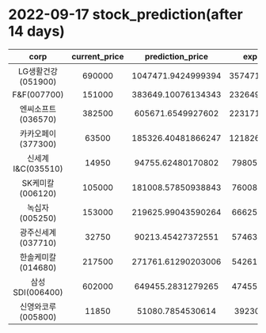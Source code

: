 # 2022-09-17 stock_prediction(after 14 days)

|   corp   |   current_price   |   prediction_price   |   expected_profit   |
|:--------:|:-----------------:|:--------------------:|:-------------------:|
|LG생활건강(051900)|690000|1047471.9424999394|357471.94249993935|
|F&F(007700)|151000|383649.10076134343|232649.10076134343|
|엔씨소프트(036570)|382500|605671.6549927602|223171.65499276016|
|카카오페이(377300)|63500|185326.40481866247|121826.40481866247|
|신세계 I&C(035510)|14950|94755.62480170802|79805.62480170802|
|SK케미칼(006120)|105000|181008.57850938843|76008.57850938843|
|녹십자(005250)|153000|219625.99043590264|66625.99043590264|
|광주신세계(037710)|32750|90213.45427372551|57463.45427372551|
|한솔케미칼(014680)|217500|271761.61290203006|54261.61290203006|
|삼성SDI(006400)|602000|649455.2831279265|47455.28312792652|
|신영와코루(005800)|11850|51080.7854530614|39230.7854530614|
